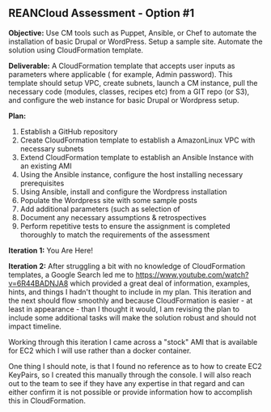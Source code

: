 REANCloud Assessment - Option #1
-----------------------------------

**Objective:**
Use CM tools such as Puppet, Ansible, or Chef to automate the installation of basic Drupal or WordPress. Setup a sample site. Automate the solution using CloudFormation template.
 
**Deliverable:**
A CloudFormation template that accepts user inputs as parameters where applicable ( for example, Admin password). This template should setup VPC, create subnets, launch a CM instance, pull the necessary code (modules, classes, recipes etc) from a GIT repo (or S3), and configure the web instance for basic Drupal or Wordpress setup.

**Plan:**
 1. Establish a GitHub repository
 2. Create CloudFormation template to establish a AmazonLinux VPC with necessary subnets
 3. Extend CloudFormation template to establish an Ansible Instance with an existing AMI
 4. Using the Ansible instance, configure the host installing necessary prerequisites
 5. Using Ansible, install and configure the Wordpress installation
 6. Populate the Wordpress site with some sample posts
 7. Add additional parameters (such as selection of 
 7. Document any necessary assumptions  & retrospectives
 8. Perform repetitive tests to ensure the assignment is completed thoroughly to match the requirements of the assessment

**Iteration 1:**
You Are Here!

**Iteration 2:**
After struggling a bit with no knowledge of CloudFormation templates, a Google Search led me to https://www.youtube.com/watch?v=6R44BADNJA8 which provided a great deal of information, examples, hints, and things I hadn't thought to include in my plan.  This iteration and the next should flow smoothly and because CloudFormation is easier - at least in appearance - than I thought it would, I am revising the plan to include some additional tasks will make the solution robust and should not impact timeline.

Working through this iteration I came across a "stock" AMI that is available for EC2 which I will use rather than a docker container.

One thing I should note, is that I found no reference as to how to create EC2 KeyPairs, so I created this manually through the console.  I will also reach out to the team to see if they have any expertise in that regard and can either confirm it is not possible or provide information how to accomplish this in CloudFormation.
